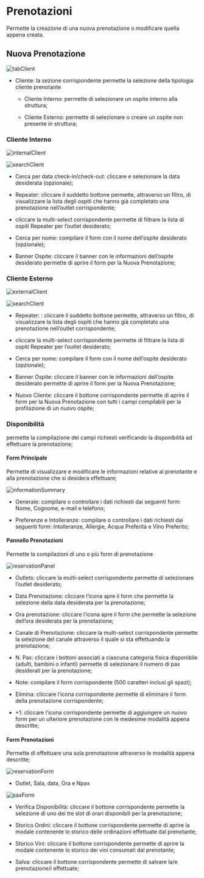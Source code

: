 # Prenotazioni

Permette la creazione di una nuova prenotazione o modificare quella appena creata.

## Nuova Prenotazione

![tabClient](../../assets/img/imgReservation/tabClient.png#tabClient)

* Cliente: la sezione corrispondente permette la selezione della tipologia cliente prenotante

    * Cliente Interno: permette di selezionare un ospite interno alla struttura;

    * Cliente Esterno: permette di selezionare o creare un ospite non presente in struttura;

### Cliente Interno

![internalClient](../../assets/img/imgReservation/internalClient.png#internalClient)

![searchClient](../../assets/img/imgReservation/searchClient.png#searchClient)

* Cerca per data check-in/check-out: cliccare  e selezionare la data desiderata (opzionale);

* Repeater: cliccare il suddetto bottone permette, attraverso un filtro, di visualizzare la lista degli ospiti che hanno già completato una prenotazione nell’outlet corrispondente;

* cliccare la multi-select corrispondente permette di filtrare la lista di ospiti Repeater per l’outlet desiderato;

* Cerca per nome: compilare il form con il nome dell’ospite desiderato (opzionale);

* Banner Ospite: cliccare il banner con le informazioni dell’ospite desiderato permette di aprire il form per la Nuova Prenotazione;

### Cliente Esterno

![externalClient](../../assets/img/imgReservation/externalClient.png#externalClient)

![searchClient](../../assets/img/imgReservation/searchClient.png#searchClient)

* Repeater: : cliccare il suddetto bottone permette, attraverso un filtro, di visualizzare la lista degli ospiti che hanno già completato una prenotazione nell’outlet corrispondente;

* cliccare la multi-select corrispondente permette di filtrare la lista di ospiti Repeater per l’outlet desiderato;

* Cerca per nome: compilare il form con il nome dell’ospite desiderato (opzionale);

* Banner Ospite: cliccare il banner con le informazioni dell’ospite desiderato permette di aprire il form per la Nuova Prenotazione;

* Nuovo Cliente: cliccare il bottone corrispondente permette di aprire il form per la Nuova Prenotazione con tutti i campi compilabili per la profilazione di un nuovo ospite;

### Disponibilità

permette la compilazione dei campi richiesti verificando la disponibilità ad effettuare la prenotazione;

#### Form Principale

Permette di visualizzare e modificare le informazioni relative al prenotante e alla prenotazione che si desidera effettuare;

![informationSummary](../../assets/img/imgReservation/informationSummary.png#informationSummary)

* Generale: compilare o controllare i dati richiesti dai seguenti form: Nome, Cognome, e-mail e telefono;

* Preferenze e Intolleranze: compilare o controllare i dati richiesti dai seguenti form: Intolleranze, Allergie, Acqua Preferita e Vino Preferito;

#### Pannello Prenotazioni

Permette la compilazioni di uno o più form di prenotazione

![reservationPanel](../../assets/img/imgReservation/reservationPanel.png#reservationPanel)

* Outlets: cliccare la multi-select corrispondente permette di selezionare l’outlet desiderato;

* Data Prenotazione: cliccare l’icona  apre il form che permette la selezione della data desiderata per la prenotazione;

* Ora prenotazione: cliccare l’icona  apre il form che permette la selezione dell’ora desiderata per la prenotazione;

* Canale di Prenotazione: cliccare la multi-select corrispondente permette la selezione del canale attraverso il quale si sta effettuando la prenotazione;

* N. Pax: cliccare i bottoni associati a ciascuna categoria fisica disponibile (adulti, bambini o infanti) permette di selezionare il numero di pax desiderati per la prenotazione;

* Note: compilare il form corrispondente (500 caratteri inclusi gli spazi);

* Elimina: cliccare l’icona corrispondente permette di eliminare il form della prenotazione corrispondente;

* +1: cliccare l’icona corrispondente permette di aggiungere un nuovo form per un ulteriore prenotazione con le medesime modalità appena descritte;

#### Form Prenotazioni

Permette di effettuare una sola prenotazione attraverso le modalità appena descritte;

![reservationForm](../../assets/img/imgReservation/reservationForm.png#reservationForm)

* Outlet, Sala, data, Ora e Npax

![paxForm](../../assets/img/imgReservation/paxForm.png#paxForm)

* Verifica Disponibilità: cliccare il bottone corrispondente permette la selezione di uno dei tre slot di orari disponibili per la prenotazione;

* Storico Ordini: cliccare il bottone corrispondente permette di aprire la modale contenente lo storico delle ordinazioni effettuate dal prenotante;

* Storico Vini: cliccare il bottone corrispondente permette di aprire la modale contenente lo storico dei vini consumati dal prenotante;

* Salva: cliccare il bottone corrispondente permette di salvare la/e prenotazione/i effettuate;